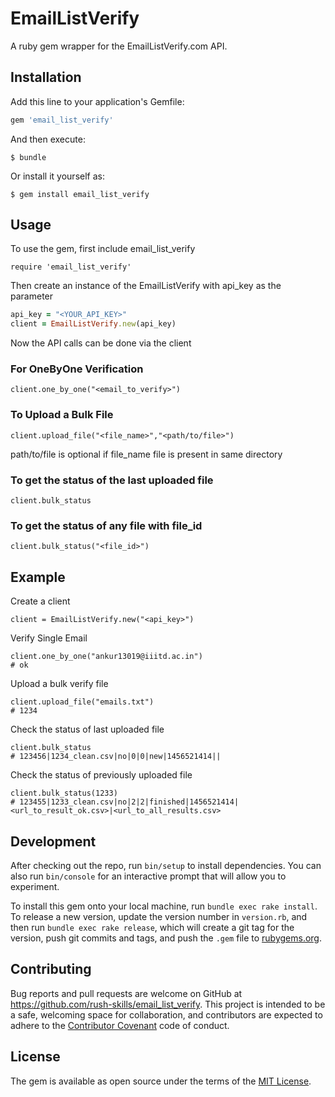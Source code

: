 # EmailListVerify

A ruby gem wrapper for the EmailListVerify.com API.

## Installation

Add this line to your application's Gemfile:

```ruby
gem 'email_list_verify'
```

And then execute:

    $ bundle

Or install it yourself as:

    $ gem install email_list_verify

## Usage

To use the gem, first include email_list_verify

    require 'email_list_verify'

Then create an instance of the EmailListVerify with api_key as the parameter
```ruby
api_key = "<YOUR_API_KEY>"
client = EmailListVerify.new(api_key)
```

Now the API calls can be done via the client

### For OneByOne Verification

    client.one_by_one("<email_to_verify>")

### To Upload a Bulk File

    client.upload_file("<file_name>","<path/to/file>")

path/to/file is optional if file_name file is present in same directory

### To get the status of the last uploaded file

    client.bulk_status

### To get the status of any file with file_id

    client.bulk_status("<file_id>")

## Example

Create a client

    client = EmailListVerify.new("<api_key>")

Verify Single Email

    client.one_by_one("ankur13019@iiitd.ac.in")
    # ok

Upload a bulk verify file

    client.upload_file("emails.txt")
    # 1234

Check the status of last uploaded file

    client.bulk_status
    # 123456|1234_clean.csv|no|0|0|new|1456521414||

Check the status of previously uploaded file

    client.bulk_status(1233)
    # 123455|1233_clean.csv|no|2|2|finished|1456521414|<url_to_result_ok.csv>|<url_to_all_results.csv>

## Development

After checking out the repo, run `bin/setup` to install dependencies. You can also run `bin/console` for an interactive prompt that will allow you to experiment.

To install this gem onto your local machine, run `bundle exec rake install`. To release a new version, update the version number in `version.rb`, and then run `bundle exec rake release`, which will create a git tag for the version, push git commits and tags, and push the `.gem` file to [rubygems.org](https://rubygems.org).

## Contributing

Bug reports and pull requests are welcome on GitHub at https://github.com/rush-skills/email_list_verify. This project is intended to be a safe, welcoming space for collaboration, and contributors are expected to adhere to the [Contributor Covenant](http://contributor-covenant.org) code of conduct.

## License

The gem is available as open source under the terms of the [MIT License](http://opensource.org/licenses/MIT).

